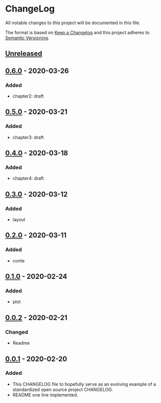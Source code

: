 # ChangeLog
All notable changes to this project will be documented in this file.

The format is based on [Keep a Changelog](http://keepachangelog.com/en/1.0.0/)
and this project adheres to [Semantic Versioning](http://semver.org/spec/v2.0.0.html).

## [Unreleased]

## [0.6.0] - 2020-03-26
### Added
- chapter2: draft

## [0.5.0] - 2020-03-21
### Added
- chapter3: draft

## [0.4.0] - 2020-03-18
### Added
- chapter4: draft

## [0.3.0] - 2020-03-12
### Added
- layout

## [0.2.0] - 2020-03-11
### Added
- conte

## [0.1.0] - 2020-02-24
### Added
- plot

## [0.0.2] - 2020-02-21
### Changed
- Readme

## [0.0.1] - 2020-02-20
### Added
- This CHANGELOG file to hopefully serve as an evolving example of a standardized open source project CHANGELOG.
- README one line implemented.

[Unreleased]: https://github.com/My-Novel-Management/bungei2020-aurora/compare/v0.6.0...HEAD
[0.6.0]: https://github.com/My-Novel-Management/bungei2020-aurora/releases/v0.6.0
[0.5.0]: https://github.com/My-Novel-Management/bungei2020-aurora/releases/v0.5.0
[0.4.0]: https://github.com/My-Novel-Management/bungei2020-aurora/releases/v0.4.0
[0.3.0]: https://github.com/My-Novel-Management/bungei2020-aurora/releases/v0.3.0
[0.2.0]: https://github.com/My-Novel-Management/bungei2020-aurora/releases/v0.2.0
[0.1.0]: https://github.com/My-Novel-Management/bungei2020-aurora/releases/v0.1.0
[0.0.2]: https://github.com/My-Novel-Management/bungei2020-aurora/releases/v0.0.2
[0.0.1]: https://github.com/My-Novel-Management/bungei2020-aurora/releases/v0.0.1
